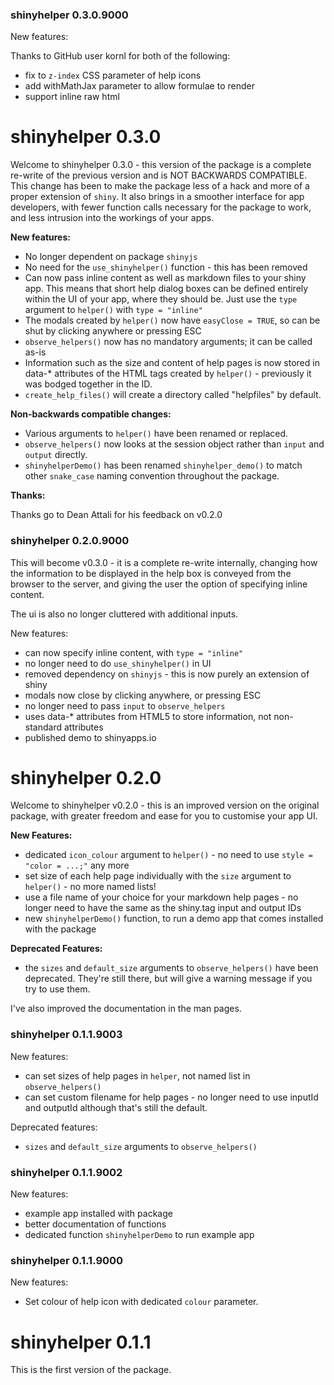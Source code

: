 ### shinyhelper 0.3.0.9000

New features:

Thanks to GitHub user kornl for both of the following:
* fix to `z-index` CSS parameter of help icons
* add withMathJax parameter to allow formulae to render
* support inline raw html


# shinyhelper 0.3.0

Welcome to shinyhelper 0.3.0 - this version of the package is a complete re-write of the previous version and is NOT BACKWARDS COMPATIBLE. This change has been to make the package less of a hack and more of a proper extension of `shiny`. It also brings in a smoother interface for app developers, with fewer function calls necessary for the package to work, and less intrusion into the workings of your apps.

**New features:**

* No longer dependent on package `shinyjs`
* No need for the `use_shinyhelper()` function - this has been removed
* Can now pass inline content as well as markdown files to your shiny app. This means that short help dialog boxes can be defined entirely within the UI of your app, where they should be. Just use the `type` argument to `helper()` with `type = "inline"`
* The modals created by `helper()` now have `easyClose = TRUE`, so can be shut by clicking anywhere or pressing ESC
* `observe_helpers()` now has no mandatory arguments; it can be called as-is
* Information such as the size and content of help pages is now stored in data-* attributes of the HTML tags created by `helper()` - previously it was bodged together in the ID.
* `create_help_files()` will create a directory called "helpfiles" by default.

**Non-backwards compatible changes:**

* Various arguments to `helper()` have been renamed or replaced.
* `observe_helpers()` now looks at the session object rather than `input` and `output` directly.
* `shinyhelperDemo()` has been renamed `shinyhelper_demo()` to match other `snake_case` naming convention throughout the package.

**Thanks:**

Thanks go to Dean Attali for his feedback on v0.2.0


### shinyhelper 0.2.0.9000

This will become v0.3.0 - it is a complete re-write internally, changing how the information to be displayed in the help box is conveyed from the browser to the server, and giving the user the option of specifying inline content.

The ui is also no longer cluttered with additional inputs.

New features:

* can now specify inline content, with `type = "inline"`
* no longer need to do `use_shinyhelper()` in UI
* removed dependency on `shinyjs` - this is now purely an extension of shiny
* modals now close by clicking anywhere, or pressing ESC
* no longer need to pass `input` to `observe_helpers`
* uses data-* attributes from HTML5 to store information, not non-standard attributes
* published demo to shinyapps.io


# shinyhelper 0.2.0

Welcome to shinyhelper v0.2.0 - this is an improved version on the original package, with greater freedom and ease for you to customise your app UI. 

**New Features:**

* dedicated `icon_colour` argument to `helper()` - no need to use `style = "color = ...;"` any more
* set size of each help page individually with the `size` argument to `helper()` - no more named lists!
* use a file name of your choice for your markdown help pages - no longer need to have the same as the shiny.tag input and output IDs
* new `shinyhelperDemo()` function, to run a demo app that comes installed with the package

**Deprecated Features:**

* the `sizes` and `default_size` arguments to `observe_helpers()` have been deprecated. They're still there, but will give a warning message if you try to use them.

I've also improved the documentation in the man pages.

### shinyhelper 0.1.1.9003

New features:

* can set sizes of help pages in `helper`, not named list in `observe_helpers()`
* can set custom filename for help pages - no longer need to use inputId and outputId although that's still the default.

Deprecated features:

* `sizes` and `default_size` arguments to `observe_helpers()`

### shinyhelper 0.1.1.9002

New features:

* example app installed with package
* better documentation of functions
* dedicated function `shinyhelperDemo` to run example app

### shinyhelper 0.1.1.9000

New features:

* Set colour of help icon with dedicated `colour` parameter.

# shinyhelper 0.1.1

This is the first version of the package.
